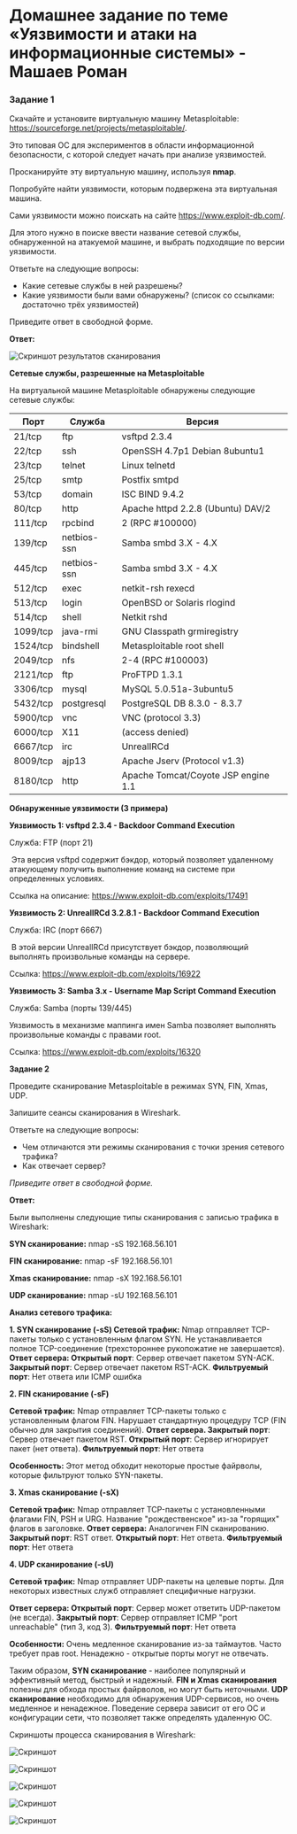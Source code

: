 # Домашнее задание по теме **«Уязвимости и атаки на информационные системы» - Машаев Роман**

### Задание 1

Скачайте и установите виртуальную машину Metasploitable: <https://sourceforge.net/projects/metasploitable/>.

Это типовая ОС для экспериментов в области информационной безопасности, с которой следует начать при анализе уязвимостей.

Просканируйте эту виртуальную машину, используя **nmap**.

Попробуйте найти уязвимости, которым подвержена эта виртуальная машина.

Сами уязвимости можно поискать на сайте <https://www.exploit-db.com/>.

Для этого нужно в поиске ввести название сетевой службы, обнаруженной на атакуемой машине, и выбрать подходящие по версии уязвимости.

Ответьте на следующие вопросы:

- Какие сетевые службы в ней разрешены?
- Какие уязвимости были вами обнаружены? (список со ссылками: достаточно трёх уязвимостей)

Приведите ответ в свободной форме.

**Ответ:**

![Скриншот результатов сканирования]( <https://github.com/Mazaich/attacks-on_IS/blob/main/Снимок%20экрана%20от%202025-10-13%2015-11-03.png?raw=true>)

**Сетевые службы, разрешенные на Metasploitable**

На виртуальной машине Metasploitable обнаружены следующие сетевые службы:

| **Порт** | **Служба** | **Версия** |
| --- | --- | --- |
| 21/tcp | ftp | vsftpd 2.3.4 |
| 22/tcp | ssh | OpenSSH 4.7p1 Debian 8ubuntu1 |
| 23/tcp | telnet | Linux telnetd |
| 25/tcp | smtp | Postfix smtpd |
| 53/tcp | domain | ISC BIND 9.4.2 |
| 80/tcp | http | Apache httpd 2.2.8 (Ubuntu) DAV/2 |
| 111/tcp | rpcbind | 2 (RPC #100000) |
| 139/tcp | netbios-ssn | Samba smbd 3.X - 4.X |
| 445/tcp | netbios-ssn | Samba smbd 3.X - 4.X |
| 512/tcp | exec | netkit-rsh rexecd |
| 513/tcp | login | OpenBSD or Solaris rlogind |
| 514/tcp | shell | Netkit rshd |
| 1099/tcp | java-rmi | GNU Classpath grmiregistry |
| 1524/tcp | bindshell | Metasploitable root shell |
| 2049/tcp | nfs | 2-4 (RPC #100003) |
| 2121/tcp | ftp | ProFTPD 1.3.1 |
| 3306/tcp | mysql | MySQL 5.0.51a-3ubuntu5 |
| 5432/tcp | postgresql | PostgreSQL DB 8.3.0 - 8.3.7 |
| 5900/tcp | vnc | VNC (protocol 3.3) |
| 6000/tcp | X11 | (access denied) |
| 6667/tcp | irc | UnrealIRCd |
| 8009/tcp | ajp13 | Apache Jserv (Protocol v1.3) |
| 8180/tcp | http | Apache Tomcat/Coyote JSP engine 1.1 |

**Обнаруженные уязвимости (3 примера)**

**Уязвимость 1: vsftpd 2.3.4 - Backdoor Command Execution**

Служба: FTP (порт 21)

&nbsp;Эта версия vsftpd содержит бэкдор, который позволяет удаленному атакующему получить выполнение команд на системе при определенных условиях.

Ссылка на описание: <https://www.exploit-db.com/exploits/17491>

**Уязвимость 2: UnrealIRCd 3.2.8.1 - Backdoor Command Execution**

Служба: IRC (порт 6667)

&nbsp;В этой версии UnrealIRCd присутствует бэкдор, позволяющий выполнять произвольные команды на сервере.

Ссылка: <https://www.exploit-db.com/exploits/16922>

**Уязвимость 3: Samba 3.x - Username Map Script Command Execution**

Служба: Samba (порты 139/445)

Уязвимость в механизме маппинга имен Samba позволяет выполнять произвольные команды с правами root.

Ссылка: <https://www.exploit-db.com/exploits/16320>

**Задание 2**

Проведите сканирование Metasploitable в режимах SYN, FIN, Xmas, UDP.

Запишите сеансы сканирования в Wireshark.

Ответьте на следующие вопросы:

- Чем отличаются эти режимы сканирования с точки зрения сетевого трафика?
- Как отвечает сервер?

_Приведите ответ в свободной форме._

**Ответ:**

Были выполнены следующие типы сканирования с записью трафика в Wireshark:

**SYN сканирование:** nmap -sS 192.168.56.101

**FIN сканирование:** nmap -sF 192.168.56.101

**Xmas сканирование:** nmap -sX 192.168.56.101

**UDP сканирование:** nmap -sU 192.168.56.101

**Анализ сетевого трафика:**

**1\. SYN сканирование (-sS) Сетевой трафик:** Nmap отправляет TCP-пакеты только с установленным флагом SYN. Не устанавливается полное TCP-соединение (трехстороннее рукопожатие не завершается). **Ответ сервера: Открытый порт**: Сервер отвечает пакетом SYN-ACK. **Закрытый порт**: Сервер отвечает пакетом RST-ACK. **Фильтруемый порт**: Нет ответа или ICMP ошибка

**2\. FIN сканирование (-sF)**

**Сетевой трафик:** Nmap отправляет TCP-пакеты только с установленным флагом FIN. Нарушает стандартную процедуру TCP (FIN обычно для закрытия соединений). **Ответ сервера. Закрытый порт**: Сервер отвечает пакетом RST. **Открытый порт**: Сервер игнорирует пакет (нет ответа). **Фильтруемый порт**: Нет ответа

**Особенность:** Этот метод обходит некоторые простые файрволы, которые фильтруют только SYN-пакеты.

**3\. Xmas сканирование (-sX)**

**Сетевой трафик:** Nmap отправляет TCP-пакеты с установленными флагами FIN, PSH и URG. Название "рождественское" из-за "горящих" флагов в заголовке. **Ответ сервера:** Аналогичен FIN сканированию. **Закрытый порт**: RST ответ. **Открытый порт**: Нет ответа. **Фильтруемый порт**: Нет ответа

**4\. UDP сканирование (-sU)**

**Сетевой трафик:** Nmap отправляет UDP-пакеты на целевые порты. Для некоторых известных служб отправляет специфичные нагрузки.

**Ответ сервера: Открытый порт**: Сервер может ответить UDP-пакетом (не всегда). **Закрытый порт**: Сервер отправляет ICMP "port unreachable" (тип 3, код 3). **Фильтруемый порт**: Нет ответа

**Особенности:** Очень медленное сканирование из-за таймаутов. Часто требует прав root. Ненадежно - открытые порты могут не отвечать.

Таким образом, **SYN сканирование** - наиболее популярный и эффективный метод, быстрый и надежный. **FIN и Xmas сканирования** полезны для обхода простых файрволов, но могут быть неточными. **UDP сканирование** необходимо для обнаружения UDP-сервисов, но очень медленное и ненадежное. Поведение сервера зависит от его ОС и конфигурации сети, что позволяет также определять удаленную ОС.

Скриншоты процесса сканирования в Wireshark:

![Скриншот](<https://github.com/Mazaich/attacks-on_IS/blob/main/Снимок%20экрана%20от%202025-10-15%2017-31-32.png?raw=true>)

![Скриншот](<https://github.com/Mazaich/attacks-on_IS/blob/main/Снимок%20экрана%20от%202025-10-15%2017-32-07.png?raw=true>)

![Скриншот]( <https://github.com/Mazaich/attacks-on_IS/blob/main/Снимок%20экрана%20от%202025-10-15%2017-32-43.png?raw=true>)

![Скриншот]( <https://github.com/Mazaich/attacks-on_IS/blob/main/Снимок%20экрана%20от%202025-10-15%2017-33-19.png?raw=true>)

![Скриншот]( <https://github.com/Mazaich/attacks-on_IS/blob/main/Снимок%20экрана%20от%202025-10-15%2017-53-29.png?raw=true>)
